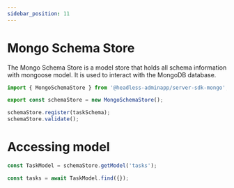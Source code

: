 ```yaml
---
sidebar_position: 11
---
```


# Mongo Schema Store

The Mongo Schema Store is a model store that holds all schema information with mongoose model. It is used to interact with the MongoDB database.

```ts title="config/schemaStore.ts"
import { MongoSchemaStore } from '@headless-adminapp/server-sdk-mongo';

export const schemaStore = new MongoSchemaStore();

schemaStore.register(taskSchema);
schemaStore.validate();
```

# Accessing model

```ts
const TaskModel = schemaStore.getModel('tasks');

const tasks = await TaskModel.find({});
```
